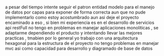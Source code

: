 a pesar del tiempo intente seguir el patron entidad modelo para  el manejo de datos por capas para exponer de forma correcta aun que no pude implementarlo como estoy acostumbrado aun asi deje el proyecto encaminado a eso , si bien mi experiencia es en el desarrollo de servicios api restFull no tengo en problemas en manejar aplicaciones monoliticas , se adaptarme dependiendo el producto y intentando llevar las mejores practicas , tmabien por lo general yo trabajo con una arquitectura hexagonal para la estructura de el proyecto no tengo problemas en manejar mvc asi como capacidad para desarrollo y diagramado de base de datos
